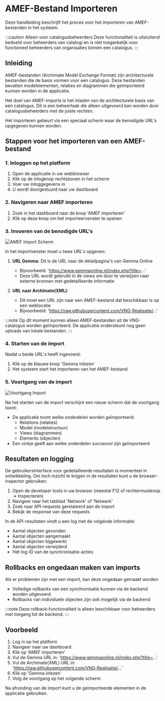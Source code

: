 # AMEF-Bestand Importeren

Deze handleiding beschrijft het proces voor het importeren van AMEF-bestanden in het systeem.

:::caution Alleen voor catalogusbeheerders
Deze functionaliteit is uitsluitend bedoeld voor beheerders van catalogi en is niet toegankelijk voor functioneel beheerders van organisaties binnen een catalogus.
:::

## Inleiding

AMEF-bestanden (Archimate Model Exchange Format) zijn architecturele bestanden die de basis vormen voor een catalogus. Deze bestanden bevatten modelelementen, relaties en diagrammen die geïmporteerd kunnen worden in de applicatie. 

Het doel van AMEF-imports is het inladen van de architecturele basis van een catalogus. Dit is een beheertaak die alleen uitgevoerd kan worden door catalogusbeheerders met de juiste rechten.

Het importeren gebeurt via een speciaal scherm waar de benodigde URL's opgegeven kunnen worden.

## Stappen voor het importeren van een AMEF-bestand

### 1. Inloggen op het platform

1. Open de applicatie in uw webbrowser
2. Klik op de inlogknop rechtsboven in het scherm
3. Voer uw inloggegevens in
4. U wordt doorgestuurd naar uw dashboard

### 2. Navigeren naar AMEF importeren

1. Zoek in het dashboard naar de knop 'AMEF importeren'
2. Klik op deze knop om het importeervenster te openen

### 3. Invoeren van de benodigde URL's

![AMEF Import Scherm](../Diagrams/amef-import-screen.png)

In het importvenster moet u twee URL's opgeven:

1. **URL Gemma**: Dit is de URL naar de detailpagina's van Gemma Online
   - Bijvoorbeeld: 'https://www.gemmaonline.nl/index.php?title=...'
   - Deze URL wordt gebruikt in de views om door te verwijzen naar externe bronnen met gedetailleerde informatie

2. **URL naar Archimate(XML)**:
   - Dit moet een URL zijn naar een AMEF-bestand dat beschikbaar is op een weblocatie
   - Bijvoorbeeld: 'https://raw.githubusercontent.com/VNG-Realisatie/...'

:::note
Op dit moment kunnen alleen AMEF-bestanden uit de VNG-catalogus worden geïmporteerd. De applicatie ondersteunt nog geen uploads van lokale bestanden.
:::

### 4. Starten van de import

Nadat u beide URL's heeft ingevoerd:

1. Klik op de blauwe knop 'Gemma inlezen'
2. Het systeem start het importeren van het AMEF-bestand

### 5. Voortgang van de import

![Voortgang Import](../Diagrams/amef-import-progress.png)

Na het starten van de import verschijnt een nieuw scherm dat de voortgang toont:

- De applicatie toont welke onderdelen worden geïmporteerd:
  - Relations (relaties)
  - Model (modelstructuur)
  - Views (diagrammen)
  - Elements (objecten)
- Een vinkje geeft aan welke onderdelen succesvol zijn geïmporteerd

## Resultaten en logging

De gebruikersinterface voor gedetailleerde resultaten is momenteel in ontwikkeling. Om toch inzicht te krijgen in de resultaten kunt u de browser-inspector gebruiken:

1. Open de developer tools in uw browser (meestal F12 of rechtermuisknop → Inspecteren)
2. Navigeer naar het tabblad 'Network' of 'Netwerk'
3. Zoek naar API-requests gerelateerd aan de import
4. Bekijk de response van deze requests

In de API-resultaten vindt u een log met de volgende informatie:
- Aantal objecten gevonden
- Aantal objecten aangemaakt
- Aantal objecten bijgewerkt
- Aantal objecten verwijderd
- Het log-ID van de synchronisatie-acties

## Rollbacks en ongedaan maken van imports

Als er problemen zijn met een import, kan deze ongedaan gemaakt worden:

- Volledige rollbacks van een synchronisatie kunnen via de backend worden uitgevoerd
- Rollbacks van individuele objecten zijn ook mogelijk via de backend

:::note
Deze rollback-functionaliteit is alleen beschikbaar voor beheerders met toegang tot de backend.
:::

## Voorbeeld

1. Log in op het platform
2. Navigeer naar uw dashboard
3. Klik op 'AMEF importeren'
4. Vul de Gemma URL in: 'https://www.gemmaonline.nl/index.php?title=...'
5. Vul de Archimate(XML) URL in: 'https://raw.githubusercontent.com/VNG-Realisatie/...'
6. Klik op 'Gemma inlezen'
7. Volg de voortgang op het volgende scherm

Na afronding van de import kunt u de geïmporteerde elementen in de applicatie gebruiken.